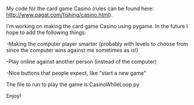 My code for the card game Casino (rules can be found here: http://www.pagat.com/fishing/casino.html).

I'm working on making the card game Casino using pygame. In the future I hope to add the following things:

-Making the computer player smarter (probably with levels to choose from since the computer wins against me sometimes as is!)

-Play online against another person (instead of the computer)

-Nice buttons that people expect, like "start a new game"



The file to run to play the game is CasinoWhileLoop.py

Enjoy!

